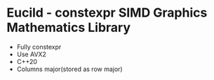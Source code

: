 # Eucild - constexpr SIMD Graphics Mathematics Library

- Fully constexpr
- Use AVX2
- C++20
- Columns major(stored as row major)